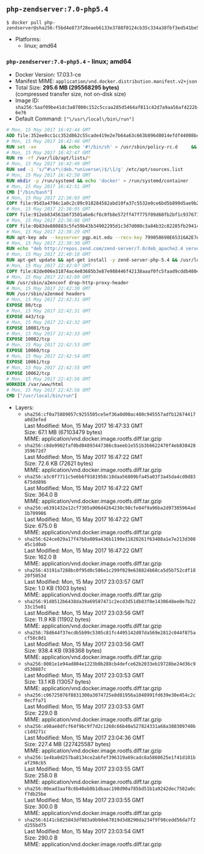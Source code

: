 ## `php-zendserver:7.0-php5.4`

```console
$ docker pull php-zendserver@sha256:f5bd4e873f28eaeb6133e3788f0124cb35c334a38fbf3ed541be54eba77ae98f
```

-	Platforms:
	-	linux; amd64

### `php-zendserver:7.0-php5.4` - linux; amd64

-	Docker Version: 17.03.1-ce
-	Manifest MIME: `application/vnd.docker.distribution.manifest.v2+json`
-	Total Size: **295.6 MB (295568295 bytes)**  
	(compressed transfer size, not on-disk size)
-	Image ID: `sha256:5aaf09be41dc3a07000c152c5ccaa285d5464af811c42d7a9aa56af4222b6e76`
-	Default Command: `["\/usr\/local\/bin\/run"]`

```dockerfile
# Mon, 15 May 2017 16:42:44 GMT
ADD file:352ee0cc1cc352d862c55cade419e2e7b64a63c663b896d8014efdf44008bce4 in / 
# Mon, 15 May 2017 16:42:46 GMT
RUN set -xe 		&& echo '#!/bin/sh' > /usr/sbin/policy-rc.d 	&& echo 'exit 101' >> /usr/sbin/policy-rc.d 	&& chmod +x /usr/sbin/policy-rc.d 		&& dpkg-divert --local --rename --add /sbin/initctl 	&& cp -a /usr/sbin/policy-rc.d /sbin/initctl 	&& sed -i 's/^exit.*/exit 0/' /sbin/initctl 		&& echo 'force-unsafe-io' > /etc/dpkg/dpkg.cfg.d/docker-apt-speedup 		&& echo 'DPkg::Post-Invoke { "rm -f /var/cache/apt/archives/*.deb /var/cache/apt/archives/partial/*.deb /var/cache/apt/*.bin || true"; };' > /etc/apt/apt.conf.d/docker-clean 	&& echo 'APT::Update::Post-Invoke { "rm -f /var/cache/apt/archives/*.deb /var/cache/apt/archives/partial/*.deb /var/cache/apt/*.bin || true"; };' >> /etc/apt/apt.conf.d/docker-clean 	&& echo 'Dir::Cache::pkgcache ""; Dir::Cache::srcpkgcache "";' >> /etc/apt/apt.conf.d/docker-clean 		&& echo 'Acquire::Languages "none";' > /etc/apt/apt.conf.d/docker-no-languages 		&& echo 'Acquire::GzipIndexes "true"; Acquire::CompressionTypes::Order:: "gz";' > /etc/apt/apt.conf.d/docker-gzip-indexes 		&& echo 'Apt::AutoRemove::SuggestsImportant "false";' > /etc/apt/apt.conf.d/docker-autoremove-suggests
# Mon, 15 May 2017 16:42:47 GMT
RUN rm -rf /var/lib/apt/lists/*
# Mon, 15 May 2017 16:42:49 GMT
RUN sed -i 's/^#\s*\(deb.*universe\)$/\1/g' /etc/apt/sources.list
# Mon, 15 May 2017 16:42:50 GMT
RUN mkdir -p /run/systemd && echo 'docker' > /run/systemd/container
# Mon, 15 May 2017 16:42:51 GMT
CMD ["/bin/bash"]
# Mon, 15 May 2017 22:38:03 GMT
COPY file:95d3a4794c1a0c2c89c918284582abd10fa37c5532e0ce6bd5b899d5ae9b2916 in /usr/local/bin/run 
# Mon, 15 May 2017 22:38:05 GMT
COPY file:912eb834561b6f3501a6e6cf6c0fb8e572ff47f775f09d60fb2bf1c9376719c6 in /usr/local/bin/nothing 
# Mon, 15 May 2017 22:38:06 GMT
COPY file:0b83de880883c5fe59b43b34902295d1c3d7d008c3a84b32c82285fb29414a96 in /usr/lib/x86_64-linux-gnu/ 
# Mon, 15 May 2017 22:38:29 GMT
RUN apt-key adv --keyserver pgp.mit.edu --recv-key 799058698E65316A2E7A4FF42EAE1437F7D2C623
# Mon, 15 May 2017 22:38:30 GMT
RUN echo "deb http://repos.zend.com/zend-server/7.0/deb_apache2.4 server non-free" >> /etc/apt/sources.list.d/zend-server.list
# Mon, 15 May 2017 22:40:18 GMT
RUN apt-get update && apt-get install -y zend-server-php-5.4 && /usr/local/zend/bin/zendctl.sh stop
# Mon, 15 May 2017 22:42:07 GMT
COPY file:82de006e31874ac4e03685b3e87e988446f42138aaaf0fc5faad9cddb48040ba in /etc/apache2/conf-available 
# Mon, 15 May 2017 22:42:09 GMT
RUN /usr/sbin/a2enconf drop-http-proxy-header
# Mon, 15 May 2017 22:42:30 GMT
RUN /usr/sbin/a2enmod headers
# Mon, 15 May 2017 22:42:31 GMT
EXPOSE 80/tcp
# Mon, 15 May 2017 22:42:31 GMT
EXPOSE 443/tcp
# Mon, 15 May 2017 22:42:32 GMT
EXPOSE 10081/tcp
# Mon, 15 May 2017 22:42:33 GMT
EXPOSE 10082/tcp
# Mon, 15 May 2017 22:42:53 GMT
EXPOSE 10060/tcp
# Mon, 15 May 2017 22:42:54 GMT
EXPOSE 10061/tcp
# Mon, 15 May 2017 22:42:55 GMT
EXPOSE 10062/tcp
# Mon, 15 May 2017 22:42:56 GMT
WORKDIR /var/www/html
# Mon, 15 May 2017 22:42:56 GMT
CMD ["/usr/local/bin/run"]
```

-	Layers:
	-	`sha256:cf0a75889057c9255505ce5ef36a0d00ac480c945557adfb12674417a0d3efed`  
		Last Modified: Mon, 15 May 2017 16:47:33 GMT  
		Size: 67.1 MB (67103479 bytes)  
		MIME: application/vnd.docker.image.rootfs.diff.tar.gzip
	-	`sha256:c8de9902faf0bd04893447386c8aeeb1e551b3b6622470f4eb838428359672d7`  
		Last Modified: Mon, 15 May 2017 16:47:22 GMT  
		Size: 72.6 KB (72621 bytes)  
		MIME: application/vnd.docker.image.rootfs.diff.tar.gzip
	-	`sha256:a3c0f7711c5e6b6f9181958c18daa56809bfa45a03f3a45da4cd0d83675dd896`  
		Last Modified: Mon, 15 May 2017 16:47:22 GMT  
		Size: 364.0 B  
		MIME: application/vnd.docker.image.rootfs.diff.tar.gzip
	-	`sha256:e6391432e12cf7305a906d4264230c98cfe04f9a96ba2d97305964ad1b709986`  
		Last Modified: Mon, 15 May 2017 16:47:22 GMT  
		Size: 675.0 B  
		MIME: application/vnd.docker.image.rootfs.diff.tar.gzip
	-	`sha256:624ce029a17f47b8a009a436b1190e11820261f63408a1e7e213d30845c1d0ab`  
		Last Modified: Mon, 15 May 2017 16:47:22 GMT  
		Size: 162.0 B  
		MIME: application/vnd.docker.image.rootfs.diff.tar.gzip
	-	`sha256:43191a7288bc0f95d0c586e1c299f029e638824b68ca5d5b752cdf1820f5053d`  
		Last Modified: Mon, 15 May 2017 23:03:57 GMT  
		Size: 1.0 KB (1003 bytes)  
		MIME: application/vnd.docker.image.rootfs.diff.tar.gzip
	-	`sha256:91d8512b6438da39a69587471c2ecd3d51db83f0e1430648ee0e7b2233c15e81`  
		Last Modified: Mon, 15 May 2017 23:03:56 GMT  
		Size: 11.9 KB (11902 bytes)  
		MIME: application/vnd.docker.image.rootfs.diff.tar.gzip
	-	`sha256:78d644f37ecdb5b99c5305c81fc4495142d07da569e2812c044f875acf58c8d1`  
		Last Modified: Mon, 15 May 2017 23:03:56 GMT  
		Size: 938.4 KB (938368 bytes)  
		MIME: application/vnd.docker.image.rootfs.diff.tar.gzip
	-	`sha256:8001e1e94ad804e1223b0b288cb4defce62b2033eb19728be24d36c9d530887c`  
		Last Modified: Mon, 15 May 2017 23:03:53 GMT  
		Size: 13.1 KB (13057 bytes)  
		MIME: application/vnd.docker.image.rootfs.diff.tar.gzip
	-	`sha256:c06725076f8831300a3074725e8d81956a1048991fd639e30e454c2c0ecffa71`  
		Last Modified: Mon, 15 May 2017 23:03:53 GMT  
		Size: 229.0 B  
		MIME: application/vnd.docker.image.rootfs.diff.tar.gzip
	-	`sha256:a98ae8dfcf64f9bc9f7d2c1260c66b40a527824331a68a380309740bc1dd271c`  
		Last Modified: Mon, 15 May 2017 23:04:36 GMT  
		Size: 227.4 MB (227425587 bytes)  
		MIME: application/vnd.docker.image.rootfs.diff.tar.gzip
	-	`sha256:1e4ba0d257ba8134ce2abfef396319a69cadc8a5860625e1f41d101baf298cb5`  
		Last Modified: Mon, 15 May 2017 23:03:55 GMT  
		Size: 258.0 B  
		MIME: application/vnd.docker.image.rootfs.diff.tar.gzip
	-	`sha256:00ead3aaf8c6b40ab8b1dbaac198d90a785bd51b1a9242dec7582a0cf7db25be`  
		Last Modified: Mon, 15 May 2017 23:03:55 GMT  
		Size: 300.0 B  
		MIME: application/vnd.docker.image.rootfs.diff.tar.gzip
	-	`sha256:6141cb825843df883a9b9de67819d3d8290da234f9f98cedd56da7f2d255bd75`  
		Last Modified: Mon, 15 May 2017 23:03:54 GMT  
		Size: 290.0 B  
		MIME: application/vnd.docker.image.rootfs.diff.tar.gzip
